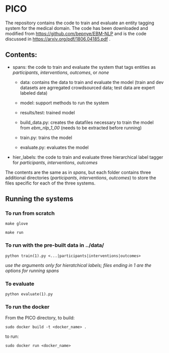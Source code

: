 # PICO

The repository contains the code to train and evaluate an entity tagging system for the medical domain. The code has been downloaded and modified from https://github.com/bepnye/EBM-NLP and is the code discussed in https://arxiv.org/pdf/1806.04185.pdf .

## Contents:

* spans: the code to train and evaluate the system that tags entities as _participants_, _interventions_, _outcomes_, or _none_

  * data: contains the data to train and evaluate the model (train and dev datasets are agrregated crowdsourced data; test data are expert labeled data)
  
  * model: support methods to run the system
  
  * results/test: trained model
  
  * build_data.py: creates the datafiles necessary to train the model from _ebm_nlp_1_00_ (needs to be extracted before running)
  
  * train.py: trains the model
  
  * evaluate.py: evaluates the model
 
* hier_labels: the code to train and evaluate three hierarchical label tagger for _participants_, _interventions_, _outcomes_

The contents are the same as in _spans_, but each folder contains three additional directories (_participants_, _interventions_, _outcomes_) to store the files specific for each of the three systems.


## Running the systems

### To run from scratch 

```
make glove 
```
```
make run
```

### To run with the pre-built data in ../data/

```
python train(1).py <...|participants|interventions|outcomes> 
```
*use the arguments only for hieratchical labels; files ending in 1 are the options for running spans*

### To evaluate 

``` 
python evaluate(1).py
```

### To run the docker

From the PICO directory, to build:

```
sudo docker build -t <docker_name> .
```
to run: 
```
sudo docker run <docker_name>
```


